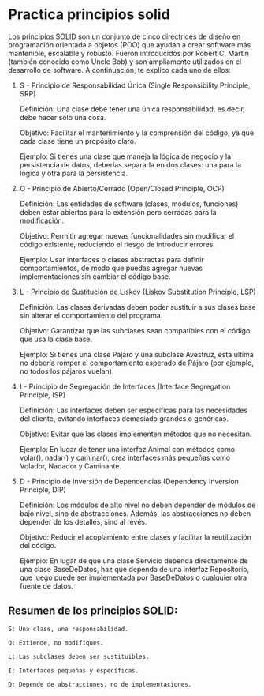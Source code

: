 # Practica principios solid

Los principios SOLID son un conjunto de cinco directrices de diseño en programación orientada a objetos (POO) que ayudan a crear software más mantenible, escalable y robusto. Fueron introducidos por Robert C. Martin (también conocido como Uncle Bob) y son ampliamente utilizados en el desarrollo de software. A continuación, te explico cada uno de ellos:
1. S - Principio de Responsabilidad Única (Single Responsibility Principle, SRP)

    Definición: Una clase debe tener una única responsabilidad, es decir, debe hacer solo una cosa.

    Objetivo: Facilitar el mantenimiento y la comprensión del código, ya que cada clase tiene un propósito claro.

    Ejemplo: Si tienes una clase que maneja la lógica de negocio y la persistencia de datos, deberías separarla en dos clases: una para la lógica y otra para la persistencia.

2. O - Principio de Abierto/Cerrado (Open/Closed Principle, OCP)

    Definición: Las entidades de software (clases, módulos, funciones) deben estar abiertas para la extensión pero cerradas para la modificación.

    Objetivo: Permitir agregar nuevas funcionalidades sin modificar el código existente, reduciendo el riesgo de introducir errores.

    Ejemplo: Usar interfaces o clases abstractas para definir comportamientos, de modo que puedas agregar nuevas implementaciones sin cambiar el código base.

3. L - Principio de Sustitución de Liskov (Liskov Substitution Principle, LSP)

    Definición: Las clases derivadas deben poder sustituir a sus clases base sin alterar el comportamiento del programa.

    Objetivo: Garantizar que las subclases sean compatibles con el código que usa la clase base.

    Ejemplo: Si tienes una clase Pájaro y una subclase Avestruz, esta última no debería romper el comportamiento esperado de Pájaro (por ejemplo, no todos los pájaros vuelan).

4. I - Principio de Segregación de Interfaces (Interface Segregation Principle, ISP)

    Definición: Las interfaces deben ser específicas para las necesidades del cliente, evitando interfaces demasiado grandes o genéricas.

    Objetivo: Evitar que las clases implementen métodos que no necesitan.

    Ejemplo: En lugar de tener una interfaz Animal con métodos como volar(), nadar() y caminar(), crea interfaces más pequeñas como Volador, Nadador y Caminante.

5. D - Principio de Inversión de Dependencias (Dependency Inversion Principle, DIP)

    Definición: Los módulos de alto nivel no deben depender de módulos de bajo nivel, sino de abstracciones. Además, las abstracciones no deben depender de los detalles, sino al revés.

    Objetivo: Reducir el acoplamiento entre clases y facilitar la reutilización del código.

    Ejemplo: En lugar de que una clase Servicio dependa directamente de una clase BaseDeDatos, haz que dependa de una interfaz Repositorio, que luego puede ser implementada por BaseDeDatos o cualquier otra fuente de datos.

## Resumen de los principios SOLID:

    S: Una clase, una responsabilidad.

    O: Extiende, no modifiques.

    L: Las subclases deben ser sustituibles.

    I: Interfaces pequeñas y específicas.

    D: Depende de abstracciones, no de implementaciones.